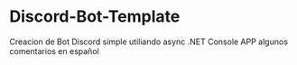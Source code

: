 # Discord-Bot-Template
Creacion de Bot Discord simple utiliando async .NET Console APP algunos comentarios en español
